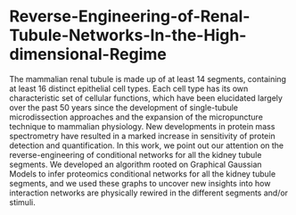 # Reverse-Engineering-of-Renal-Tubule-Networks-In-the-High-dimensional-Regime

The mammalian renal tubule is made up of at least 14 segments, containing at least 16 distinct epithelial cell types. Each cell type has its own characteristic set of cellular functions, which have been elucidated largely over the past 50 years since the development of single-tubule microdissection approaches and the expansion of the micropuncture technique to mammalian physiology. New developments in protein mass spectrometry have resulted in a marked increase in sensitivity of protein detection and quantification. In this work, we point out our attention on the reverse-engineering of conditional networks for all the kidney tubule segments. We developed an algorithm rooted on Graphical Gaussian Models to infer proteomics conditional networks for all the kidney tubule segments, and we used these graphs to uncover new insights into how interaction networks are physically rewired in the different segments and/or stimuli.
